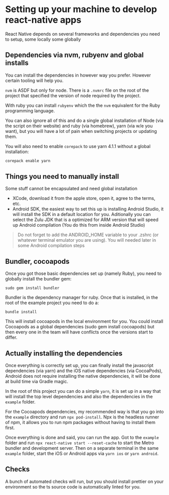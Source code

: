 # Setting up your machine to develop react-native apps

React Native depends on several frameworks and dependencies you need to setup, some locally some globally

## Dependencies via nvm, rubyenv and global installs

You can install the dependencies in however way you prefer. However certain tooling will help you.

`nvm` is ASDF but only for node. There is a `.nvmrc` file on the root of the project that specified the version of node required by the project.

With ruby you can install `rubyenv` which the the `nvm` equivalent for the Ruby programming language.

You can also ignore all of this and do a single global installation of Node (via the script on their website) and ruby (via homebrew), yarn (via w/e you want), but you will have a lot of pain when switching projects or updating them.

You will also need to enable `corepack` to use yarn 4.1.1 without a global installation:

```sh
corepack enable yarn
```

## Things you need to manually install

Some stuff cannot be encapsulated and need global installation

- XCode, download it from the apple store, open it, agree to the terms, etc.
- Android SDK, the easiest way to set this up is installing Android Studio, it will install the SDK in a default location for you. Aditionally you can select the Zulu JDK that is a optimized for ARM version that will speed up Android compilation (You do this from inside Android Studio)

> Do not forget to add the ANDROID_HOME variable to your .zshrc (or whatever terminal emulator you are using). You will needed later in some Android compilation steps

## Bundler, cocoapods

Once you got those basic dependencies set up (namely Ruby), you need to globally install the bundler gem:

```
sudo gem install bundler
```

Bundler is the dependency manager for ruby. Once that is installed, in the root of the example project you need to do a:

```
bundle install
```

This will install cocoapods in the local environment for you. You could install Cocoapods as a global dependencies (sudo gem install cocoapods) but then every one in the team will have conflicts once the versions start to differ.

## Actually installing the dependencies

Once everything is correctly set up, you can finally install the javascript dependencies (via yarn) and the iOS native dependencies (via CocoaPods), Android does not require installing the native dependencies, it will be done at build time via Gradle magic.

In the root of this project you can do a simple `yarn`, it is set up in a way that will install the top level dependencies and also the dependencies in the `example` folder.

For the Cocoapods dependencies, my recommended way is that you go into the `example` directory and run `npx pod-install`. Npx is the headless runner of npm, it allows you to run npm packages without having to install them first.

Once everything is done and said, you can run the app. Got to the `example` folder and run `npx react-native start --reset-cache` to start the Metro bundler and development server. Then on a separate terminal in the same `example` folder, start the iOS or Android apps via `yarn ios` or `yarn android`.

## Checks

A bunch of automated checks will run, but you should install prettier on your environment so the ts source code is automatically linted for you.
